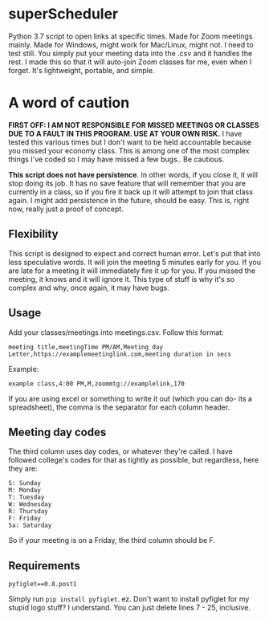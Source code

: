 # superScheduler
Python 3.7 script to open links at specific times. Made for Zoom meetings mainly. Made for Windows, might work for Mac/Linux, might not. I need to test still.
You simply put your meeting data into the .csv and it handles the rest.
I made this so that it will auto-join Zoom classes for me, even when I forget. It's lightweight, portable, and simple.

# A word of caution

**FIRST OFF: I AM NOT RESPONSIBLE FOR MISSED MEETINGS OR CLASSES DUE TO A FAULT IN THIS PROGRAM. USE AT YOUR OWN RISK.**
I have tested this various times but I don't want to be held accountable because you missed your economy class.
This is among one of the most complex things I've coded so I may have missed a few bugs.. Be cautious. 

**This script does not have persistence**. In other words, if you close it, it will stop doing its job. It has no save feature that will remember that you are currently in a class, so if you fire it back up it will attempt to join that class again.
I might add persistence in the future, should be easy. This is, right now, really just a proof of concept.


## Flexibility
This script is designed to expect and correct human error. Let's put that into less speculative words.
It will join the meeting 5 minutes early for you.
If you are late for a meeting it will immediately fire it up for you. 
If you missed the meeting, it knows and it will ignore it.
This type of stuff is why it's so complex and why, once again, it may have bugs.

## Usage
Add your classes/meetings into meetings.csv. Follow this format:
```
meeting title,meetingTime PM/AM,Meeting day Letter,https://examplemeetinglink.com,meeting duration in secs
```
Example:
```
example class,4:00 PM,M,zoommtg://examplelink,170
```
If you are using excel or something to write it out (which you can do- its a spreadsheet), the comma is the separator for each column header.

## Meeting day codes
The third column uses day codes, or whatever they're called. I have followed college's codes for that as tightly as possible, but regardless, here they are:
```
S: Sunday
M: Monday
T: Tuesday
W: Wednesday
R: Thursday
F: Friday
Sa: Saturday
```
So if your meeting is on a Friday, the third column should be F.

## Requirements
```
pyfiglet==0.8.post1
```
Simply run `pip install pyfiglet`. ez.
Don't want to install pyfiglet for my stupid logo stuff? I understand. You can just delete lines 7 - 25, inclusive.

### 

